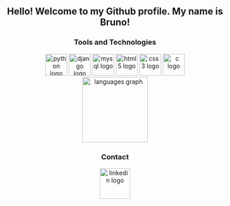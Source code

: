<h2 align="center">Hello! Welcome to my Github profile. My name is Bruno!</h2>

<h3 align="center">Tools and Technologies</h3>

<div align="center">

  <img src="https://cdn.jsdelivr.net/gh/devicons/devicon/icons/python/python-original.svg" height="50" width="50" alt="python logo"/>
  <img src="https://cdn.jsdelivr.net/gh/devicons/devicon@latest/icons/django/django-plain.svg" height="50" width="50" alt="django logo"/>    
  <img src="https://cdn.jsdelivr.net/gh/devicons/devicon@latest/icons/mysql/mysql-original-wordmark.svg" height="50" width="50" alt="mysql logo"/>
  <img src="https://cdn.jsdelivr.net/gh/devicons/devicon@latest/icons/html5/html5-original-wordmark.svg" height="50" width="50" alt="html5 logo"/>
  <img src="https://cdn.jsdelivr.net/gh/devicons/devicon@latest/icons/css3/css3-original-wordmark.svg" height="50" width="50" alt="css3 logo"/>
  <img src="https://cdn.jsdelivr.net/gh/devicons/devicon@latest/icons/c/c-original.svg" height="50" width="50" alt="c logo" />
          
</div>


<div align="center">
  <img src="https://github-readme-stats.vercel.app/api/top-langs?username=brunocoelhosi&locale=en&hide_title=false&layout=compact&card_width=320&langs_count=5&theme=dracula&hide_border=false&order=2" height="150" alt="languages graph"  />
</div>


<h3 align="center">Contact</h3>

<div align="center">
  <a href="https://www.linkedin.com/in/bruno-coelho-13009a207" target="_blank"><img src="https://cdn.jsdelivr.net/gh/devicons/devicon@latest/icons/linkedin/linkedin-original-wordmark.svg" width="70" height="70" alt="linkedin logo"/></a>
</div>


